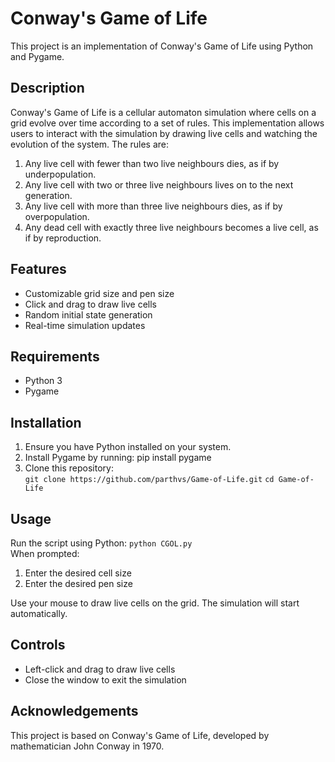 # Conway's Game of Life

This project is an implementation of Conway's Game of Life using Python and Pygame.

## Description

Conway's Game of Life is a cellular automaton simulation where cells on a grid evolve over time according to a set of rules. This implementation allows users to interact with the simulation by drawing live cells and watching the evolution of the system.
The rules are:
1. Any live cell with fewer than two live neighbours dies, as if by underpopulation.
2. Any live cell with two or three live neighbours lives on to the next generation.
3. Any live cell with more than three live neighbours dies, as if by overpopulation.
4. Any dead cell with exactly three live neighbours becomes a live cell, as if by reproduction.
## Features

- Customizable grid size and pen size
- Click and drag to draw live cells
- Random initial state generation
- Real-time simulation updates

## Requirements

- Python 3
- Pygame

## Installation

1. Ensure you have Python installed on your system.
2. Install Pygame by running:
pip install pygame
3. Clone this repository:  
`git clone https://github.com/parthvs/Game-of-Life.git`
`cd Game-of-Life`

## Usage

Run the script using Python:
`python CGOL.py`   
When prompted:
1. Enter the desired cell size
2. Enter the desired pen size

Use your mouse to draw live cells on the grid. The simulation will start automatically.

## Controls

- Left-click and drag to draw live cells
- Close the window to exit the simulation



## Acknowledgements

This project is based on Conway's Game of Life, developed by mathematician John Conway in 1970.
